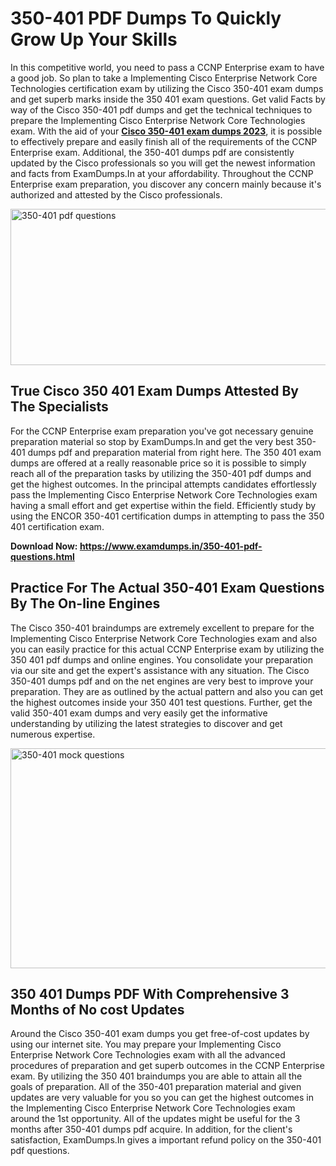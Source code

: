 <h1><strong>350-401 PDF Dumps To Quickly Grow Up Your Skills</strong></h1>
<p>In this competitive world, you need to pass a CCNP Enterprise exam to have a good job. So plan to take a Implementing Cisco Enterprise Network Core Technologies certification exam by utilizing the Cisco 350-401 exam dumps and get superb marks inside the 350 401 exam questions. Get valid Facts by way of the Cisco 350-401 pdf dumps and get the technical techniques to prepare the Implementing Cisco Enterprise Network Core Technologies exam. With the aid of your <strong><a href="https://www.examdumps.in/350-401-pdf-questions.html">Cisco 350-401 exam dumps 2023</a></strong>, it is possible to effectively prepare and easily finish all of the requirements of the CCNP Enterprise exam. Additional, the 350-401 dumps pdf are consistently updated by the Cisco professionals so you will get the newest information and facts from ExamDumps.In at your affordability. Throughout the CCNP Enterprise exam preparation, you discover any concern mainly because it's authorized and attested by the Cisco professionals.</p>
<p><img src="https://i.ibb.co/zxJwW90/Copy-of-Online-Classes-Twitter-header-post-Made-with-Poster-My-Wall-1.png" alt="350-401 pdf questions" width="750" height="250" /></p>
<h2><strong>True Cisco 350 401 Exam Dumps Attested By The Specialists</strong></h2>
<p>For the CCNP Enterprise exam preparation you've got necessary genuine preparation material so stop by ExamDumps.In and get the very best 350-401 dumps pdf and preparation material from right here. The 350 401 exam dumps are offered at a really reasonable price so it is possible to simply reach all of the preparation tasks by utilizing the 350-401 pdf dumps and get the highest outcomes. In the principal attempts candidates effortlessly pass the Implementing Cisco Enterprise Network Core Technologies exam having a small effort and get expertise within the field. Efficiently study by using the ENCOR 350-401 certification dumps in attempting to pass the 350 401 certification exam.</p>
<p><strong>Download Now:&nbsp;<a href="https://www.examdumps.in/350-401-pdf-questions.html">https://www.examdumps.in/350-401-pdf-questions.html</a></strong></p>
<h2><strong>Practice For The Actual 350-401 Exam Questions By The On-line Engines</strong></h2>
<p>The Cisco 350-401 braindumps are extremely excellent to prepare for the Implementing Cisco Enterprise Network Core Technologies exam and also you can easily practice for this actual CCNP Enterprise exam by utilizing the 350 401 pdf dumps and online engines. You consolidate your preparation via our site and get the expert's assistance with any situation. The Cisco 350-401 dumps pdf and on the net engines are very best to improve your preparation. They are as outlined by the actual pattern and also you can get the highest outcomes inside your 350 401 test questions. Further, get the valid 350-401 exam dumps and very easily get the informative understanding by utilizing the latest strategies to discover and get numerous expertise.</p>
<p><a href="https://www.examdumps.in/350-401-pdf-questions.html"><img src="https://i.ibb.co/QkNtdwY/Copy-of-Zoom-Online-Classes-Facebook-Share-Po-Made-with-Poster-My-Wall-1.jpg" alt="350-401 mock questions" width="670" height="352" /></a></p>
<h2><strong>350 401 Dumps PDF With Comprehensive 3 Months of No cost Updates</strong></h2>
<p>Around the Cisco 350-401 exam dumps you get free-of-cost updates by using our internet site. You may prepare your Implementing Cisco Enterprise Network Core Technologies exam with all the advanced procedures of preparation and get superb outcomes in the CCNP Enterprise exam. By utilizing the 350 401 braindumps you are able to attain all the goals of preparation. All of the 350-401 preparation material and given updates are very valuable for you so you can get the highest outcomes in the Implementing Cisco Enterprise Network Core Technologies exam around the 1st opportunity. All of the updates might be useful for the 3 months after 350-401 dumps pdf acquire. In addition, for the client's satisfaction, ExamDumps.In gives a important refund policy on the 350-401 pdf questions.</p>

